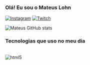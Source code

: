 ### Olá! Eu sou o Mateus Lohn


[![Instagram](https://img.shields.io/badge/Instagram-E4405F?style=for-the-badge&logo=instagram&logoColor=white)](https://instagram.com/lohn_1506)
[![Twitch](https://img.shields.io/badge/Twitch-9146FF?style=for-the-badge&logo=twitch&logoColor=white)](https://twitch.tv/lohn_1506)

![Mateus GitHub stats](https://github-readme-stats.vercel.app/api?username=Mateulohn&show_icons=true&theme=radical)

### Tecnologias que uso no meu dia

<div style="display: inline_block"><br/>
  <img align="center" alt="html5" src="https://img.shields.io/badge/HTML5-E34F26?style=for-the-badge&logo=html5&logoColor=white"/>
</div>

